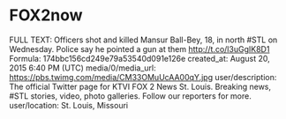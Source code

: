 # FOX2now

FULL TEXT: Officers shot and killed Mansur Ball-Bey, 18, in north #STL on Wednesday.  Police say he pointed a gun at them http://t.co/l3uGgIK8D1
Formula: 174bbc156cd249e79a53540d091e126e
created_at: August 20, 2015 6:40 PM (UTC)
media/0/media_url: https://pbs.twimg.com/media/CM33OMuUcAA00qY.jpg
user/description: The official Twitter page for KTVI FOX 2 News St. Louis. Breaking news, #STL stories, video, photo galleries. Follow our reporters for more.
user/location: St. Louis, Missouri